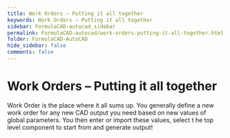 ```yaml
---
title: Work Orders – Putting it all together
keywords: Work Orders – Putting it all together
sidebar: FormulaCAD-autocad_sidebar
permalink: FormulaCAD-autocad/work-orders-putting-it-all-together.html
folder: FormulaCAD-AutoCAD
hide_sidebar: false
comments: false
---
```

# Work Orders – Putting it all together



Work Order is the place where it all sums up. You generally define a new work order for any new CAD output you need based on new values of global parameters. You then enter or import these values, select t he top level component to start from and generate output!


